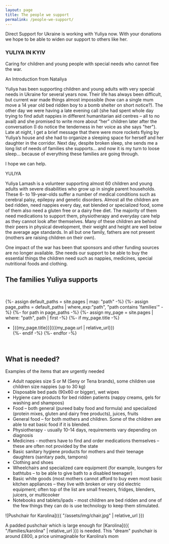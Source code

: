 ```yaml
---
layout: page
title: The people we support
permalink: /people-we-support/
---
```


Direct Support for Ukraine is working with Yuliya now.  With your donations we hope to be able to widen our support to others like her.


### YULIYA IN KYIV
<!-- todo: image -->
Caring for children and young people with special needs who cannot flee the war.

An Introduction from Nataliya

Yuliya has been supporting children and young adults with very special needs in Ukraine for several years now. Their life has always been difficult, but current war made things almost impossible (how can a single mum move a 14 year old bed ridden boy to a bomb shelter on short notice?). The other day we were having a late evening call (she had spent whole day trying to find adult nappies in different humanitarian aid centres – all to no avail) and she promised to write more about “her” children later after the conversation (I do notice the tenderness in her voice as she says "her"). Late at night, I get a brief message that there were more rockets flying by Yuliya’s house and she had to organize a sleeping space for herself and her daughter in the corridor. Next day, despite broken sleep, she sends me a long list of needs of families she supports… and now it is my turn to loose sleep… because of everything these families are going through.


I hope we can help.

YULIYA

Yuliya Lamash is a volunteer supporting almost 60 children and young adults with severe disabilities who grow up in single parent households. These 6- to 19-year-olds suffer a number of medical conditions such as cerebral palsy, epilepsy and genetic disorders. Almost all the children are bed ridden, need nappies every day, eat blended or specialized food, some of them also need a gluten free or a dairy free diet. The majority of them need medications to support them, physiotherapy and everyday care help as they cannot look after themselves. Many of these children are behind their peers in physical development, their weight and height are well below the average age standards. In all but one family, fathers are not present (mothers are raising children on their own).

One impact of the war has been that sponsors and other funding sources are no longer available. She needs our support to be able to buy the essential things the children need such as nappies, medicines, special nutritional foods and clothing.

## The families Yuliya supports

<br>

  {%- assign default_paths = site.pages | map: "path" -%}
  {%- assign page_paths = default_paths | where_exp:"path", "path contains 'families'" -%}
	          {%- for path in page_paths -%}
            {%- assign my_page = site.pages | where: "path", path | first -%}
            {%- if my_page.title -%}
- [{{my_page.title}}]({{my_page.url | relative_url}})<br>
            {%- endif -%}
          {%- endfor -%}
<br>


## What is needed?

Examples of the items that are urgently needed

- Adult nappies size S or M (Seny or Tena brands), some children use children size nappies (up to 30 kg)
- Disposable bed pads (90x60 or bigger), wet wipes
- Hygiene care products for bed ridden patients (nappy creams, gels for washing and shampoos)
- Food – both general (pureed baby food and formula) and specialized (protein mixes, gluten and dairy free products), juices, fruits
- General food – for both mothers and children.  Some of the children are able to eat basic food if it is blended.
- Physiotherapy - usually 10-14 days, requirements vary depending on diagnosis
- Medicines - mothers have to find and order medications themselves – these are often not provided by the state
- Basic sanitary hygiene products for mothers and their teenage daughters (sanitary pads, tampons)
- Clothing and shoes
- Wheelchairs and specialized care equipment (for example, loungers for bathtubs – to be able to give bath to a disabled teenager)
- Basic white goods (most mothers cannot afford to buy even most basic kitchen appliances – they live with broken or very old electric equipment; often top of the list are small freezers, fridges, blenders, juicers, or multicooker
- Notebooks and tablets/ipads - most children are bed ridden and one of the few things they can do is use technology to keep them stimulated.

![Pushchair for Karolina]({{ "/assets/img/chair.jpg" | relative_url }})

A padded pushchair which is large enough for [Karolina]({{ "/families/karolina" | relative_url }}) is needed.  This
"dream" pushchair is around £800, a price unimaginable for Karolina’s mom